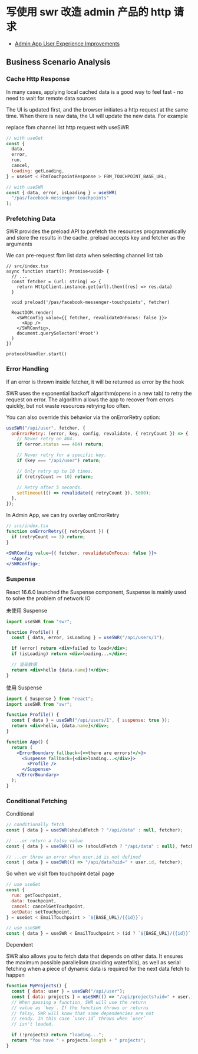 # 写使用 swr 改造 admin 产品的 http 请求

- [Admin App User Experience Improvements](https://talkdesk.atlassian.net/wiki/spaces/OM/pages/4018831476/Admin+App+User+Experience+Improvements)

## Business Scenario Analysis

### Cache Http Response

In many cases, applying local cached data is a good way to feel fast - no need to wait for remote data sources

The UI is updated first, and the browser initiates a http request at the same time. When there is new data, the UI will update the new data. For example

replace fbm channel list http request with useSWR

```jsx
// with useGet
const {
  data,
  error,
  run,
  cancel,
  loading: getLoading,
} = useGet < FbmTouchpointResponse > FBM_TOUCHPOINT_BASE_URL;

// with useSWR
const { data, error, isLoading } = useSWR(
  "/pas/facebook-messenger-touchpoints"
);
```

### Prefetching Data

SWR provides the preload API to prefetch the resources programmatically and store the results in the cache. preload accepts key and fetcher as the arguments

We can pre-request fbm list data when selecting channel list tab

```textmate
// src/index.tsx
async function start(): Promise<void> {
  // ...
  const fetcher = (url: string) => {
    return HttpClient.instance.get(url).then((res) => res.data)
  }

  void preload('/pas/facebook-messenger-touchpoints', fetcher)

  ReactDOM.render(
    <SWRConfig value={{ fetcher, revalidateOnFocus: false }}>
      <App />
    </SWRConfig>,
    document.querySelector('#root')
  )
})

protocolHandler.start()
```

### Error Handling

If an error is thrown inside fetcher, it will be returned as error by the hook

SWR uses the exponential backoff algorithm(opens in a new tab) to retry the request on error. The algorithm allows the app to recover from errors quickly, but not waste resources retrying too often.

You can also override this behavior via the onErrorRetry option:

```jsx
useSWR("/api/user", fetcher, {
  onErrorRetry: (error, key, config, revalidate, { retryCount }) => {
    // Never retry on 404.
    if (error.status === 404) return;

    // Never retry for a specific key.
    if (key === "/api/user") return;

    // Only retry up to 10 times.
    if (retryCount >= 10) return;

    // Retry after 5 seconds.
    setTimeout(() => revalidate({ retryCount }), 5000);
  },
});
```

In Admin App, we can try overlay onErrorRetry

```jsx
// src/index.tsx
function onErrorRetry({ retryCount }) {
  if (retryCount >= 3) return;
}

<SWRConfig value={{ fetcher, revalidateOnFocus: false }}>
  <App />
</SWRConfig>;
```

### Suspense

React 16.6.0 launched the Suspense component, Suspense is mainly used to solve the problem of network IO

未使用 Suspense

```jsx
import useSWR from "swr";

function Profile() {
  const { data, error, isLoading } = useSWR("/api/users/1");

  if (error) return <div>failed to load</div>;
  if (isLoading) return <div>loading...</div>;

  // 渲染数据
  return <div>hello {data.name}!</div>;
}
```

使用 Suspense

```jsx
import { Suspense } from "react";
import useSWR from "swr";

function Profile() {
  const { data } = useSWR("/api/users/1", { suspense: true });
  return <div>hello, {data.name}</div>;
}

function App() {
  return (
    <ErrorBoundary fallback={<>there are errors!</>}>
      <Suspense fallback={<div>loading...</div>}>
        <Profile />
      </Suspense>
    </ErrorBoundary>
  );
}
```

### Conditional Fetching

Conditional

```jsx
// conditionally fetch
const { data } = useSWR(shouldFetch ? "/api/data" : null, fetcher);

// ...or return a falsy value
const { data } = useSWR(() => (shouldFetch ? "/api/data" : null), fetcher);

// ...or throw an error when user.id is not defined
const { data } = useSWR(() => "/api/data?uid=" + user.id, fetcher);
```

So when we visit fbm touchpoint detail page

```jsx
// use useGet
const {
  run: getTouchpoint,
  data: touchpoint,
  cancel: cancelGetTouchpoint,
  setData: setTouchpoint,
} = useGet < EmailTouchpoint > `${BASE_URL}/{{id}}`;

// use useSWR
const { data } = useSWR < EmailTouchpoint > (id ? `${BASE_URL}/{{id}}` : null);
```

Dependent

SWR also allows you to fetch data that depends on other data. It ensures the maximum possible parallelism (avoiding waterfalls), as well as serial fetching when a piece of dynamic data is required for the next data fetch to happen

```jsx
function MyProjects() {
  const { data: user } = useSWR("/api/user");
  const { data: projects } = useSWR(() => "/api/projects?uid=" + user.id);
  // When passing a function, SWR will use the return
  // value as `key`. If the function throws or returns
  // falsy, SWR will know that some dependencies are not
  // ready. In this case `user.id` throws when `user`
  // isn't loaded.

  if (!projects) return "loading...";
  return "You have " + projects.length + " projects";
}
```
